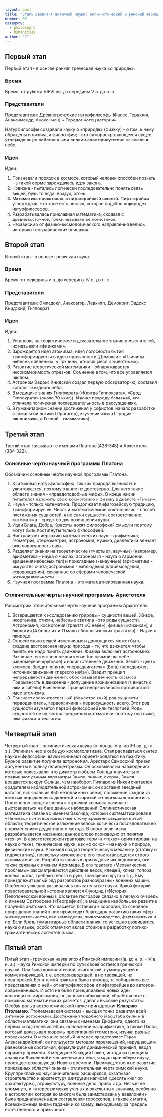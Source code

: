 ```yaml
---
layout: post
title: "Этапы развития античной науки: эллинистический и римский периоды; геоцентрическая модель мира К. Птолемея; состояние математических, естественно-научных, социо-гуманитарных и технических знаний"
number: 07
category:
  - philosophy
  - humanities
author: "?"
---
```


## Первый этап
Первый этап - в основе ранняя греческая наука «о природе».

### Время
Время: от рубежа VII-VI вв. до середины V в. до н. э.

### Представители
Представители: Древнегреческие натурфилософы (Фалес, Гераклит, Анаксимандр, Анаксимен) + Геродот «отец истории».


Натурфилософы создавали науку о «природе» (физику) - о том, к чему обращены и физика, и философия; - это самораскрывающееся сущее, утверждающее собственными силами свое присутствие на земле и небе.

### Идеи
Идеи:
1. Признавали порядок в космосе, который человек способен познать - в такой форме зарождалась идея закона.
2. Новизна - пытались логически последовательно понять связь вещей, будь то вода, воздух, огонь.
3. Математика представлена пифагорейской школой. Пифагорейцы утверждали, что «все есть число», которое подобно «природе» натурфилософов.
4. Разрабатывалась прикладная математика, сходная с древневосточной, греки называли ее логистикой.
5. Независимо от физико-космологического направления велись историко-географические описания.

## Второй этап
Второй этап - в основе греческая наука.

### Время
Время: от середины V в. до середины IV в. до н. э.

### Представители
Представители: Эмпедокл, Анаксагор, Левкипп, Демокрит, Эвдокс Книдский, Гиппократ

### Идеи
Идеи:
1. Установка на теоретическое и доказательное знание у мыслителей, их называли «физиками».
2. Зарождается идея атомизма; идея логосности бытия трансформируется в идею причинности (Демокрит: «Причины небесных явлений», «Причины, относящиеся к животным»).
3. Развитие теоретической математики - обнаруживается несоизмеримость отрезков. Сомнение в том, что все управляется числом.
4. Астроном Эвдокс Книдский создал первую обсерваторию, составил каталог звездного неба.
5. В медицине знания Гиппократа («Клятва Гиппократа», «Свод Гиппократа» (около 70 книг)). Изучал природу болезней, его отличала логическая последовательность в рассуждениях.
6. В гуманитарном знании достижения у софистов: начало разработки формальной логики (Протагор), изучение языка (Продик - синонимика, а Гиппий - грамматика).

## Третий этап
Третий этап связывают с именами Платона (428-348) и Аристотеля (384-322).

### Основные черты научной программы Платона
Обозначим основные черты научной программы Платона.
1. Критиковал натурфилософию, так как природа возникает и уничтожается, поэтому знание не достоверно. Для него такие области знания - «правдоподобные мифы». В конце жизни попытался изложить свою космогонию и физику в диалоге «Тимей».
2. Наука - только математика. Продолжает пифагорейскую традицию, трансформируя ее. Числа и математические соотношения - способ постижения сущностей, а не сами сущности, соответственно, математика - средство для возвышения души.
3. Идеи Блага, Добра, Красоты носят философский смысл и поэтому могут быть постигнуты только философией.
4. Выстраивает иерархию математических наук - арифметика, геометрия, стереометрия, астрономия, музыка, диалектика венчает всю совокупность наук.
5. Разделяет знания на теоретические («чистые», научные) (например, арифметика - наука о числах; астрономия - наука о гармонии вращения небесных тел) и прикладные (ненаучные) (арифметика - искусство счета; астрономия - наблюдения для земледелия, судовождения), связанные со сферами человеческой жизнедеятельности.
6. Научная программа Платона - это математизированная наука.

### Отличительные черты научной программы Аристотеля
Рассмотрим отличительные черты научной программы Аристотеля.
1. Возвращается к исследованию природы - сущности вещей. Живое, неорганика, стихии, небесные светила - это роды сущности. Астрономия, космогония (трактат «О небе»), физика («Физика»), и биология (4 больших и 11 малых биологических трактатов) - Науки о природе.
2. Относительно вещей изменчивых и движущихся может быть создана достоверная наука: природа - то, что движется; чтобы понять ее, надо понять движение. Физика включает астрономию. Различает естественное движение (по прямой; на небе - равномерное круговое) и насильственное движение. Земля - центр космоса. Вводит понятие «перводвигателя» (Бога) (неподвижен, источник движения «первого неба»). Вводит принцип непрерывности движения, обосновывая вечность космоса. Прерывность в движении - допущение возникновения (а вместе с ним и гибели) Вселенной. Принцип непрерывности противостоит идее атомизма.
3. Признает сверхчувственный (божественный) род сущности - перводвигатель, первопричина и первосущность всего. Этот род сущности изучается первой философией или теологией. Роды сущностей не являются предметом математики, поэтому она ниже, чем физика и теология.

## Четвертый этап
Четвертый этап - эллинистическая наука (от конца IV в. по II-I вв. до н. э.). Эллинизм нес в себе дух космополитизма. Стал распадаться синтез науки и философии; науки начинают ориентироваться на практику. Бурное развитие получила астрономия. Аристарх Самосский привел аргументы в пользу гелиоцентризма. Он основывал на наблюдениях, которые показывали, что диаметр и объем Солнца значительно превышают данные параметры Земли, значит, скорее, Земля вращается вокруг Солнца, чем наоборот. Гиппарх из Никеи считается создателем наблюдательной астрономии: он составил звездный каталог, включавший 850 неподвижных звезд, положение каждой из которых определялось долготой и широтой относительно эклиптики. Постепенно представления о строении космоса начинают выстраиваться на базе данных наблюдений. Эллинистическая математика связана с именем Эвклида, который систематизировал в «Началах» почти все известные к тому времени сведения в этой области; теоретическое изложение велось логически последовательно с применением дедуктивного метода. В эпоху эллинизма разрабатывается механика; данное слово производно от понятия «технэ». В аристотелевской трактовке термин «технэ» ориентирован на науки о технэ, технические науки, как «фюсис» - на науки о природе, физические науки. Архимед создал теоретическую механику (статику и гидростатику), поскольку изложение в его трактатах ведется строго аксиоматически. Разрабатывались и прикладные исследования, они также связаны с именем Архимеда. В его трактате «Механические проблемы» рассматриваются действие весов, клещей, клина, топора, колеса, катка, гребного весла и руля, гончарного круга и т. д. Ему принадлежит целый ряд разработок разнообразных военных машин. Особенно успешно развивались описательные науки. Яркой фигурой повествовательной истории является Фукидид («История Пелопонесской войны»); развитие географии связано в первую очередь с именем Эратосфена («Географии»); в медицине наибольшее развитие получила анатомия. Что касается ботаники и зоологии, то основное приращение знаний в них происходит благодаря развитию таких сфер жизнедеятельности, как земледелие, животноводство, фармацевтика и пр. Если брать гуманитарные области знания, то успешно развивались науки о языке, особо отмечают вклад стоиков в разработку логико-грамматических аспектов языка.

## Пятый этап
Пятый этап - греческая наука эпохи Римской империи (Iв. до н. э. - IV в. н. э.). Наука Римской империи по сути своей остается греческой наукой. Она была компилятивной, эпигонской, суммирующей и комментирующей, т. е. воспроизводящей, а не творящей, не новаторской. Если темой трактата была природа, то собирались все представления о ней - от натурфилософов и пифагорейцев до авторов-современников. И хотя не было принципиально новых идей, касающихся мироздания, но данные наблюдений, обработанные с помощью математических расчетов, давали высокие результаты. Особая роль в астрономической науке принадлежит **Клавдию Птолемею**. Птолемеевская система - высшая точка развития всей античной астрономии. Достижения подобного масштаба были и в области математики, они связаны с именами Диофанта, одного из первых создателей алгебры, основанной на арифметике, а также Паппа, который доказывал теоремы проективной геометрии, изучал разные поверхности. В механике особый интерес представляет Герон Александрийский; он пользуется методом перемещений, нарушающим равновесные состояния, формулирует динамический принцип, вводя параметр времени. В медицине Клавдий Гален, исходя из принципа аналогии Вселенной и человеческого тела, создал врачебную науку, просуществовавшую до Нового времени. Преимущественное развитие прикладных областей знания - отличительная черта римской науки. Круг прикладных наук значительно расширился, охватывая строительство и архитектуру (Витрувий написал «Десять книг об архитектуре»), агрикультуру, военное дело, право и др. Нельзя не упомянуть и интерес римских ученых к оккультным знаниям, особенно к астрологии, которая во многом была заимствована у вавилонян и была предназначена для составления гороскопов, а также к магии, всевозможным видам гаданий и ко всему, выходящему за пределы естественного и привычного.

